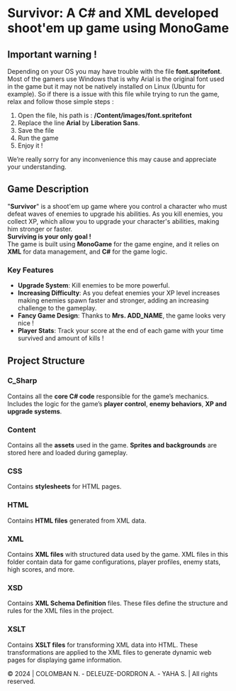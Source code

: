 # Survivor: A C# and XML developed shoot'em up game using MonoGame

## Important warning !
Depending on your OS you may have trouble with the file **font.spritefont**. Most of the gamers use Windows that is why Arial is the original font used in the game but it may not be natively installed on Linux (Ubuntu for example).
So if there is a issue with this file while trying to run the game, relax and follow those simple steps :
1. Open the file, his path is : **/Content/images/font.spritefont**
2. Replace the line **<FontName>Arial</FontName>** by **<FontName>Liberation Sans</FontName>**.
3. Save the file
4. Run the game
5. Enjoy it !

We’re really sorry for any inconvenience this may cause and appreciate your understanding.

## Game Description
"**Survivor**" is a shoot'em up game where you control a character who must defeat waves of enemies to upgrade his abilities.
As you kill enemies, you collect XP, which allow you to upgrade your character's abilities, making him stronger or faster.<br>
**Surviving is your only goal !**<br>
The game is built using **MonoGame** for the game engine, and it relies on **XML** for data management, and **C#** for the game logic.

### Key Features
- **Upgrade System**: Kill enemies to be more powerful.
- **Increasing Difficulty**: As you defeat enemies your XP level increases making enemies spawn faster and stronger, adding an increasing challenge to the gameplay.
- **Fancy Game Design**: Thanks to **Mrs. ADD_NAME**, the game looks very nice !
- **Player Stats**: Track your score at the end of each game with your time survived and amount of kills !

## Project Structure

### C_Sharp
Contains all the **core C# code** responsible for the game’s mechanics.
Includes the logic for the game’s **player control**, **enemy behaviors**, **XP and upgrade systems**.

### Content
Contains all the **assets** used in the game.
**Sprites and backgrounds** are stored here and loaded during gameplay.

### CSS
Contains **stylesheets** for HTML pages.

### HTML
Contains **HTML files** generated from XML data.

### XML
Contains **XML files** with structured data used by the game.
XML files in this folder contain data for game configurations, player profiles, enemy stats, high scores, and more.

### XSD
Contains **XML Schema Definition** files.
These files define the structure and rules for the XML files in the project.

### XSLT
Contains **XSLT files** for transforming XML data into HTML.
These transformations are applied to the XML files to generate dynamic web pages for displaying game information.

© 2024 | COLOMBAN N. - DELEUZE-DORDRON A. - YAHA S. | All rights reserved.

